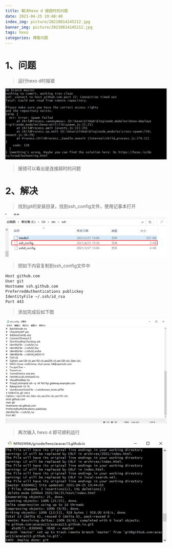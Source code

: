 ```yaml
---
title: 解决hexo d 报超时的问题
date: 2021-04-25 19:48:40
index_img: picture/20210814145212.jpg
banner_img: picture/20210814145212.jpg
tags: hexo
categories: 博客问题
---
```


# 1、问题

> 运行hexo d时报错

![image-20210425194953535](picture/20210425194953.png)

> 报错可以看出是连接超时的问题

# 2、解决

> 找到git的安装目录，找到ssh_config文件，使用记事本打开

![image-20210425195146015](picture/20210425195146.png)

> 把如下内容复制到ssh_config文件中

```
Host github.com
User git
Hostname ssh.github.com
PreferredAuthentications publickey
IdentityFile ~/.ssh/id_rsa
Port 443
```

> 添加完成后如下图

![image-20210425195319230](picture/20210425195319.png)

> 再次输入 hexo d 即可顺利运行

![image-20210425195421262](picture/20210425195421.png)